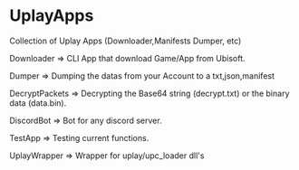 # UplayApps
Collection of Uplay Apps (Downloader,Manifests Dumper, etc)

Downloader => CLI App that download Game/App from Ubisoft.

Dumper => Dumping the datas from your Account to a txt,json,manifest

DecryptPackets => Decrypting the Base64 string (decrypt.txt) or the binary data (data.bin).

DiscordBot => Bot for any discord server.

TestApp => Testing current functions.

UplayWrapper => Wrapper for uplay/upc_loader dll's